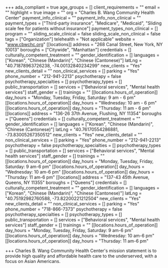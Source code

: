 +++
ada_compliant = true
age_groups = []
client_requirements = ""
email = ""
highlight = true
image = ""
org = "Charles B. Wang Community Health Center"
payment_info_clinical = ""
payment_info_non_clinical = ""
payment_types = ["Third-party insurance", "Medicare", "Medicaid", "Sliding scale fee for patients without insurance"]
payment_types_non_clinical = []
program = ""
sliding_scale_clinical = false
sliding_scale_non_clinical = false
tags = ["Organization"]
telehealth = "Not applicable"
website = "www.cbwchc.org"
[[locations]]
address = "268 Canal Street, New York, NY 10013"
boroughs = ["Citywide", "Manhattan"]
credentials = []
culturally_competent_treatment = ""
gender_identification = []
languages = ["Korean", "Chinese (Mandarin)", "Chinese (Cantonese)"]
latLng = "40.71878963726238, -74.00132840234299"
new_clients = "Yes"
new_clients_detail = ""
non_clinical_services = []
parking = "Yes"
phone_number = "212-941-2213"
psychotherapy = false
psychotherapy_specialties = []
psychotherapy_types = []
public_transportation = []
services = ["Behavioral services", "Mental health services"]
staff_gender = []
trainings = ""
[[locations.hours_of_operation]]
day_hours = "Monday, Tuesday, Friday, Saturday: 9 am - 6 pm"
[[locations.hours_of_operation]]
day_hours = "Wednesday: 10 am - 6 pm"
[[locations.hours_of_operation]]
day_hours = "Thursday: 11 am - 6 pm"
[[locations]]
address = "136-26 37th Avenue, Flushing, NY 11354"
boroughs = ["Queens"]
credentials = []
culturally_competent_treatment = ""
gender_identification = []
languages = ["Korean", "Chinese (Mandarin)", "Chinese (Cantonese)"]
latLng = "40.76170554286881, -73.83005267350512"
new_clients = "Yes"
new_clients_detail = ""
non_clinical_services = []
parking = "Yes"
phone_number = "212-941-2213"
psychotherapy = false
psychotherapy_specialties = []
psychotherapy_types = []
public_transportation = []
services = ["Behavioral services", "Mental health services"]
staff_gender = []
trainings = ""
[[locations.hours_of_operation]]
day_hours = "Monday, Tuesday, Friday, Saturday: 9 am-6 pm"
[[locations.hours_of_operation]]
day_hours = "Wednesday: 10 am-6 pm"
[[locations.hours_of_operation]]
day_hours = "Thursday: 11 am-6 pm"
[[locations]]
address = "137-43 45th Avenue, Queens, NY 11355"
boroughs = ["Queens"]
credentials = []
culturally_competent_treatment = ""
gender_identification = []
languages = ["Korean", "Chinese (Mandarin)", "Chinese (Cantonese)"]
latLng = "40.75192982760588, -73.82200221212504"
new_clients = "Yes"
new_clients_detail = ""
non_clinical_services = []
parking = "Yes"
phone_number = "718-866-7373"
psychotherapy = false
psychotherapy_specialties = []
psychotherapy_types = []
public_transportation = []
services = ["Behavioral services", "Mental health services"]
staff_gender = []
trainings = ""
[[locations.hours_of_operation]]
day_hours = "Monday, Tuesday, Friday, Saturday: 9 am-6 pm"
[[locations.hours_of_operation]]
day_hours = "Wednesday: 10 am-6 pm"
[[locations.hours_of_operation]]
day_hours = "Thursday: 11 am-6 pm"

+++
Charles B. Wang Community Health Center's mission statement is to provide high quality and affordable health care to the underserved, with a focus on Asian Americans.